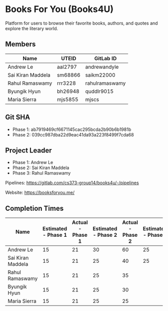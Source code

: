 # Books For You (Books4U)

Platform for users to browse their favorite books, authors, and quotes and explore the literary world.

## Members

|  Name | UTEID  | GitLab ID  |
|---|---|---|
|Andrew Le|aal2797|andrewandyle|
|Sai Kiran Maddela|sm68866|saikm22000|
|Rahul Ramaswamy|rrr3228|rahulramaswamy|
|Byungik Hyun|bh26948|quddlr9015|
|Maria Sierra|mjs5855|mjscs|


## Git SHA
* Phase 1: ab7919469cf6671145cac295bcda2b90b6b1981b
* Phase 2: 039cc987dba22d9eac41da93a223f8499f7cda68

## Project Leader
* Phase 1: Andrew Le
* Phase 2: Sai Kiran Maddela
* Phase 3: Rahul Ramaswamy

Pipelines: https://gitlab.com/cs373-group14/books4u/-/pipelines

Website: https://booksforyou.me/

## Completion Times

| Name | Estimated - Phase 1 | Actual - Phase 1 | Estimated - Phase 2| Actual - Phase 2| Estimated - Phase 3| Actual - Phase 3|
|------|-----------|--------|---------|-------|-------|-------|
|Andrew Le|15|21|30|60|25|50|
|Sai Kiran Maddela|15|21|25|40|25|30|
|Rahul Ramaswamy|15|21|25|35|||
|Byungik Hyun|15|21|25|30|||
|Maria Sierra|15|21|25|25|||

